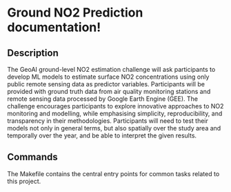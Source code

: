 # Ground NO2 Prediction documentation!

## Description

The GeoAI ground-level NO2 estimation challenge will ask participants to develop ML models to estimate surface NO2 concentrations using only public remote sensing data as predictor variables. Participants will be provided with ground truth data from air quality monitoring stations and remote sensing data processed by Google Earth Engine (GEE). The challenge encourages participants to explore innovative approaches to NO2 monitoring and modelling, while emphasising simplicity, reproducibility, and transparency in their methodologies. Participants will need to test their models not only in general terms, but also spatially over the study area and temporally over the year, and be able to interpret the given results.

## Commands

The Makefile contains the central entry points for common tasks related to this project.

